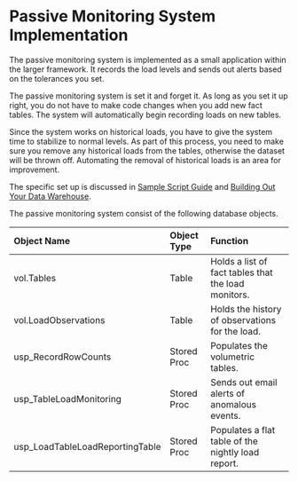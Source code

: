 # Passive Monitoring System Implementation

The passive monitoring system is implemented as a small application within the larger framework. It records the load levels and sends out alerts based on the tolerances you set. 

The passive monitoring system is set it and forget it. As long as you set it up right, you do not have to make code changes when you add new fact tables. The system will automatically begin recording loads on new tables.

Since the system works on historical loads, you have to give the system time to stabilize to normal levels. As part of this process, you need to make sure you remove any historical loads from the tables, otherwise the dataset will be thrown off. Automating the removal of historical loads is an area for improvement.

The specific set up is discussed in [Sample Script Guide](../../untitled-1/) and [Building Out Your Data Warehouse](../../building-out-your-data-warehouse/). 

 The passive monitoring system consist of the following database objects.

| Object Name | Object Type | Function |
| :--- | :--- | :--- |
| vol.Tables | Table | Holds a list of fact tables that the load monitors. |
| vol.LoadObservations | Table | Holds the history of observations for the load. |
| usp\_RecordRowCounts | Stored Proc | Populates the volumetric tables. |
| usp\_TableLoadMonitoring | Stored Proc | Sends out email alerts of anomalous events. |
| usp\_LoadTableLoadReportingTable | Stored Proc | Populates a flat table of the nightly load report. |



